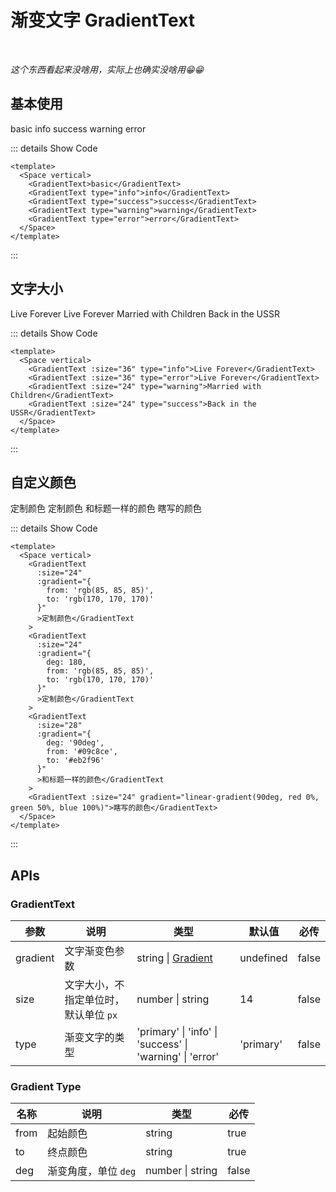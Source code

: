 # 渐变文字 GradientText

<BackTop />
<Watermark fullscreen content="Vue Amazing UI" :z-index="30" />

<br/>

*这个东西看起来没啥用，实际上也确实没啥用😁😁*

## 基本使用

<Space vertical>
  <GradientText>basic</GradientText>
  <GradientText type="info">info</GradientText>
  <GradientText type="success">success</GradientText>
  <GradientText type="warning">warning</GradientText>
  <GradientText type="error">error</GradientText>
</Space>

::: details Show Code

```vue
<template>
  <Space vertical>
    <GradientText>basic</GradientText>
    <GradientText type="info">info</GradientText>
    <GradientText type="success">success</GradientText>
    <GradientText type="warning">warning</GradientText>
    <GradientText type="error">error</GradientText>
  </Space>
</template>
```

:::

## 文字大小

<Space vertical>
  <GradientText :size="36" type="info">Live Forever</GradientText>
  <GradientText :size="36" type="error">Live Forever</GradientText>
  <GradientText :size="24" type="warning">Married with Children</GradientText>
  <GradientText :size="24" type="success">Back in the USSR</GradientText>
</Space>

::: details Show Code

```vue
<template>
  <Space vertical>
    <GradientText :size="36" type="info">Live Forever</GradientText>
    <GradientText :size="36" type="error">Live Forever</GradientText>
    <GradientText :size="24" type="warning">Married with Children</GradientText>
    <GradientText :size="24" type="success">Back in the USSR</GradientText>
  </Space>
</template>
```

:::

## 自定义颜色

<Space vertical>
  <GradientText
    :size="24"
    :gradient="{
      from: 'rgb(85, 85, 85)',
      to: 'rgb(170, 170, 170)'
    }"
    >定制颜色</GradientText
  >
  <GradientText
    :size="24"
    :gradient="{
      deg: 180,
      from: 'rgb(85, 85, 85)',
      to: 'rgb(170, 170, 170)'
    }"
    >定制颜色</GradientText
  >
  <GradientText
    :size="28"
    :gradient="{
      deg: '90deg',
      from: '#09c8ce',
      to: '#eb2f96'
    }"
    >和标题一样的颜色</GradientText
  >
  <GradientText :size="24" gradient="linear-gradient(90deg, red 0%, green 50%, blue 100%)">瞎写的颜色</GradientText>
</Space>

::: details Show Code

```vue
<template>
  <Space vertical>
    <GradientText
      :size="24"
      :gradient="{
        from: 'rgb(85, 85, 85)',
        to: 'rgb(170, 170, 170)'
      }"
      >定制颜色</GradientText
    >
    <GradientText
      :size="24"
      :gradient="{
        deg: 180,
        from: 'rgb(85, 85, 85)',
        to: 'rgb(170, 170, 170)'
      }"
      >定制颜色</GradientText
    >
    <GradientText
      :size="28"
      :gradient="{
        deg: '90deg',
        from: '#09c8ce',
        to: '#eb2f96'
      }"
      >和标题一样的颜色</GradientText
    >
    <GradientText :size="24" gradient="linear-gradient(90deg, red 0%, green 50%, blue 100%)">瞎写的颜色</GradientText>
  </Space>
</template>
```

:::

## APIs

### GradientText

参数 | 说明 | 类型 | 默认值 | 必传
-- | -- | -- | -- | --
gradient | 文字渐变色参数 | string &#124; [Gradient](#gradient-type) | undefined | false
size | 文字大小，不指定单位时，默认单位 `px` | number &#124; string | 14 | false
type | 渐变文字的类型 | 'primary' &#124; 'info' &#124; 'success' &#124; 'warning' &#124; 'error' | 'primary' | false

### Gradient Type

名称 | 说明 | 类型 | 必传
-- | -- | -- | --
from | 起始颜色 | string | true
to | 终点颜色 | string | true
deg | 渐变角度，单位 `deg` | number &#124; string | false

